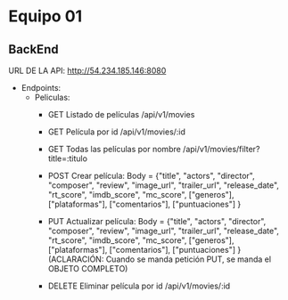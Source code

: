 # Equipo 01

## BackEnd

URL DE LA API: http://54.234.185.146:8080

- Endpoints:
    - Peliculas:
        - GET Listado de películas /api/v1/movies
        - GET Película por id /api/v1/movies/:id
        - GET Todas las películas por nombre /api/v1/movies/filter?title=:titulo
            
        - POST Crear película: Body = {"title", "actors", "director", "composer", "review", "image_url", "trailer_url", "release_date", "rt_score", "imdb_score", "mc_score", ["generos"], ["plataformas"], ["comentarios"], ["puntuaciones"] }

        - PUT Actualizar película: Body = {"title", "actors", "director", "composer", "review", "image_url", "trailer_url", "release_date", "rt_score", "imdb_score", "mc_score", ["generos"], ["plataformas"], ["comentarios"], ["puntuaciones"] } (ACLARACIÓN: Cuando se manda petición PUT, se manda el OBJETO COMPLETO)

        - DELETE Eliminar película por id /api/v1/movies/:id

